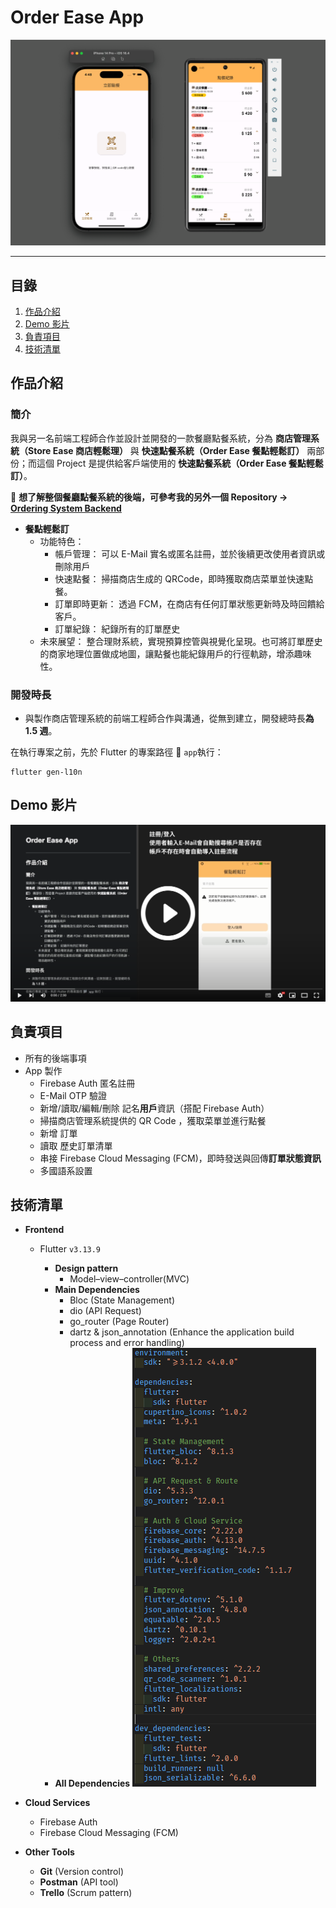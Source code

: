 # Order Ease App

![cover](screenshots/order_ease_grey.png)

---

## 目錄

1. [作品介紹](#作品介紹)
2. [Demo 影片](#demo-影片)
3. [負責項目](#負責項目)
4. [技術清單](#技術清單)

## 作品介紹

### 簡介

我與另一名前端工程師合作並設計並開發的一款餐廳點餐系統，分為 **商店管理系統（Store Ease 商店輕鬆理）** 與 **快速點餐系統（Order Ease 餐點輕鬆訂）** 兩部份；而這個 Project 是提供給客戶端使用的 **快速點餐系統（Order Ease 餐點輕鬆訂）**。

:bell:
**想了解整個餐廳點餐系統的後端，可參考我的另外一個 Repository -> [Ordering System Backend](https://github.com/phzeng0726/ordering-system-backend)**

- **餐點輕鬆訂**
  - 功能特色：
    - 帳戶管理： 可以 E-Mail 實名或匿名註冊，並於後續更改使用者資訊或刪除用戶
    - 快速點餐： 掃描商店生成的 QRCode，即時獲取商店菜單並快速點餐。
    - 訂單即時更新： 透過 FCM，在商店有任何訂單狀態更新時及時回饋給客戶。
    - 訂單紀錄： 紀錄所有的訂單歷史
  - 未來展望： 整合理財系統，實現預算控管與視覺化呈現。也可將訂單歷史的商家地理位置做成地圖，讓點餐也能紀錄用戶的行徑軌跡，增添趣味性。

### 開發時長

- 與製作商店管理系統的前端工程師合作與溝通，從無到建立，開發總時長**為 1.5 週**。

在執行專案之前，先於 Flutter 的專案路徑 :file_folder: `app`執行：

```
flutter gen-l10n
```

## Demo 影片

[![Demo Video](screenshots/order_ease_video_cover.png)](https://www.youtube.com/watch?v=ILitfBOQzME)

## 負責項目

- 所有的後端事項
- App 製作
  - Firebase Auth 匿名註冊
  - E-Mail OTP 驗證
  - 新增/讀取/編輯/刪除 記名**用戶**資訊（搭配 Firebase Auth）
  - 掃描商店管理系統提供的 QR Code ，獲取菜單並進行點餐
  - 新增 訂單
  - 讀取 歷史訂單清單
  - 串接 Firebase Cloud Messaging (FCM)，即時發送與回傳**訂單狀態資訊**
  - 多國語系設置

## 技術清單

- **Frontend**

  - Flutter `v3.13.9`

    - **Design pattern**
      - Model–view–controller(MVC)
    - **Main Dependencies**
      - Bloc (State Management)
      - dio (API Request)
      - go_router (Page Router)
      - dartz & json_annotation (Enhance the application build process and error handling)
    - **All Dependencies**
      ![All Dependencies](screenshots/dependencies.png)

- **Cloud Services**
  - Firebase Auth
  - Firebase Cloud Messaging (FCM)
- **Other Tools**
  - **Git** (Version control)
  - **Postman** (API tool)
  - **Trello** (Scrum pattern)
